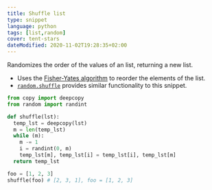 ```yaml
---
title: Shuffle list
type: snippet
language: python
tags: [list,random]
cover: tent-stars
dateModified: 2020-11-02T19:28:35+02:00
---
```


Randomizes the order of the values of an list, returning a new list.

- Uses the [Fisher-Yates algorithm](https://en.wikipedia.org/wiki/Fisher%E2%80%93Yates_shuffle) to reorder the elements of the list.
- [`random.shuffle`](https://docs.python.org/3/library/random.html#random.shuffle) provides similar functionality to this snippet.

```py
from copy import deepcopy
from random import randint

def shuffle(lst):
  temp_lst = deepcopy(lst)
  m = len(temp_lst)
  while (m):
    m -= 1
    i = randint(0, m)
    temp_lst[m], temp_lst[i] = temp_lst[i], temp_lst[m]
  return temp_lst
```

```py
foo = [1, 2, 3]
shuffle(foo) # [2, 3, 1], foo = [1, 2, 3]
```
